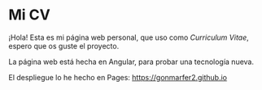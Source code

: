 # Mi CV

¡Hola! Esta es mi página web personal, que uso como *Curriculum Vitae*, espero que os guste el proyecto.

La página web está hecha en Angular, para probar una tecnología nueva.

El despliegue lo he hecho en Pages: https://gonmarfer2.github.io
